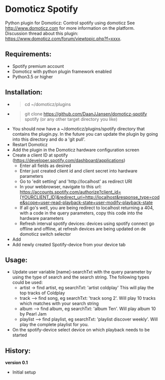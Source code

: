 # Domoticz Spotify
Python plugin for Domoticz: Control spotify using domoticz 
See http://www.domoticz.com for more information on the platform.  
Discussion thread about this plugin: https://www.domoticz.com/forum/viewtopic.php?f=xxxx.

## Requirements:
* Spotify premium account
* Domoticz with python plugin framework enabled
* Python3.5 or higher

## Installation:
* > cd ~/domoticz/plugins
* > git clone https://github.com/DaanJJansen/domoticz-spotify spotify (or any other target directory you like)
* You should now have a ~/domoticz/plugins/spotify directory that contains the plugin.py. In the future you can update the plugin by going into this directory and do a 'git pull'.
* Restart Domoticz
* Add the plugin in the Domoticz hardware configuration screen
* Create a client ID at spotify (https://developer.spotify.com/dashboard/applications)
	* Enter all fields as desired
	* Enter just created client id and client secret into hardware parameters
	* Go to 'edit setting' and 'http://localhost' as redirect URI
	* In your webbrowser, navigate to this url: https://accounts.spotify.com/authorize?client_id=[YOURCLIENT_ID]&redirect_uri=http://localhost&response_type=code&scope=user-read-playback-state+user-modify-playback-state
	* If all go's well, you are being redirect to localhost returning a 404, with a code in the query parameters, copy this code into the hardware parameters
	* Refresh interval spotify devices: devices using spotify connect go offline and offline, at refresh devices are being updated on de domoticz switch selector
* Add
* Add newly created Spotify-device from your device tab

## Usage:
* Update user variable [name]-searchTxt with the query parameter by using the type of search and the search string. The following types could be used:
	* artist -> find artist, eg searchTxt: 'artist coldplay' This will play the top tracks of Coldplay
	* track --> find song, eg searchTxt: 'track song 2'. Will play 10 tracks which matches with your search string
	* album --> find album, eg searchTxt: 'album Ten'. Will play album 10 by Pearl Jam
	* playlist --> find playlist, eg searchTxt: 'playlist discover weekly'. Will play the complete playlist for you.
* On the spotify-device select device on which playback needs to be started

## History:
**version 0.1**
- Initial setup